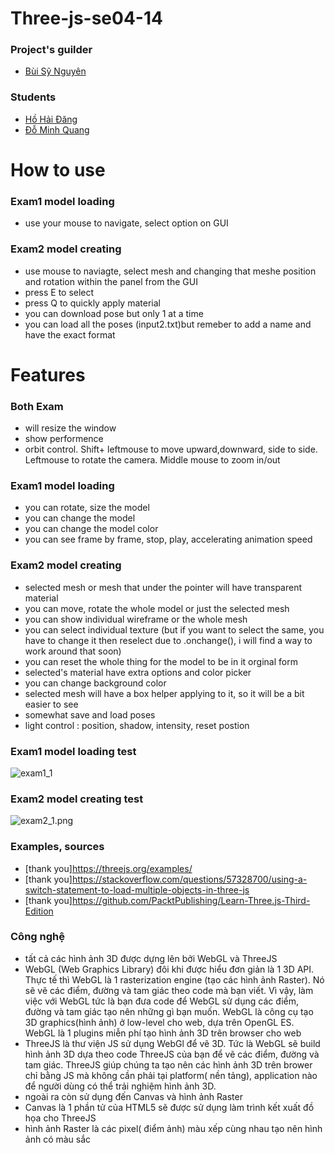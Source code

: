 # Three-js-se04-14
### Project's guilder
 - [Bùi Sỹ Nguyên](https://www.facebook.com/groups/3090155857777168/user/614170901/)
### Students
 - [Hồ Hải Đăng](https://github.com/hohaidangpro)
 - [Đỗ Minh Quang](https://github.com/QuangDo2311)

# How to use
### Exam1 model loading
- use your mouse to navigate, select option on GUI
### Exam2 model creating
- use mouse to naviagte, select mesh and changing that meshe position and rotation within the panel from the GUI
- press E to select
- press Q to quickly apply material
- you can download pose but only 1 at a time
- you can load all the poses (input2.txt)but remeber to add a name and have the exact format



# Features
### Both Exam
- will resize the window
- show performence
- orbit control. Shift+ leftmouse to move upward,downward, side to side. Leftmouse to rotate the camera. Middle mouse to zoom in/out


### Exam1 model loading
- you can rotate, size the model
- you can change the model
- you can change the model color
- you can see frame by frame, stop, play, accelerating animation speed
### Exam2 model creating
- selected mesh or mesh that under the pointer will have transparent material
- you can move, rotate the whole model or just the  selected mesh
- you can show individual wireframe or the whole mesh
- you can select individual texture (but if you want to select the same, you have to change it then reselect due to .onchange(), i will find a way to work around that soon)
- you can reset the whole thing for the model to be in it orginal form
- selected's material have extra options and color picker
- you can change background color
- selected mesh will have a box helper applying to it, so it will be a bit easier to see
- somewhat save and load poses
- light control : position, shadow, intensity, reset postion

### Exam1 model loading test
![exam1_1](https://github.com/hohaidangpro/three-js-se04-14/blob/main/exam2_model_creating/promote%20images/exam1_1.png?raw=true)
### Exam2 model creating test
![exam2_1.png](https://github.com/hohaidangpro/three-js-se04-14/blob/main/exam2_model_creating/promote%20images/exam2_1.png?raw=true)

### Examples, sources
- [thank you]https://threejs.org/examples/
- [thank you]https://stackoverflow.com/questions/57328700/using-a-switch-statement-to-load-multiple-objects-in-three-js
- [thank you]https://github.com/PacktPublishing/Learn-Three.js-Third-Edition

### Công nghệ 
-  tất cả các hình ảnh 3D được dựng lên bởi WebGL và ThreeJS
- WebGL (Web Graphics Library) đôi khi được hiểu đơn giản là 1 3D API. Thực tế thì WebGL là 1 rasterization engine (tạo các hình ảnh Raster). Nó sẽ vẽ các điểm, đường và tam giác theo code mà bạn viết. Vì vậy, làm việc với WebGL tức là bạn đưa code để WebGL sử dụng các điểm, đường và tam giác tạo nên những gì bạn muốn. WebGL là công cụ tạo 3D graphics(hình ảnh) ở low-level cho web, dựa trên OpenGL ES. WebGL là 1 plugins miễn phí tạo hình ảnh 3D trên browser cho web
- ThreeJS là thư viện JS sử dụng WebGl để vẽ 3D. Tức là WebGL sẽ build hình ảnh 3D dựa theo code ThreeJS của bạn để vẽ các điểm, đường và tam giác. ThreeJS giúp chúng ta tạo nên các hình ảnh 3D trên brower chỉ bằng JS mà không cần phải tại platform( nền tảng), application nào để người dùng có thể trải nghiệm hình ảnh 3D.
- ngoài ra còn sử dụng đến Canvas và hình ảnh Raster 
- Canvas là 1 phần tử của HTML5 sẽ được sử dụng làm trình kết xuất đồ họa cho ThreeJS
- hình ảnh Raster là các pixel( điểm ảnh) màu xếp cùng nhau tạo nên hình ảnh có màu sắc


